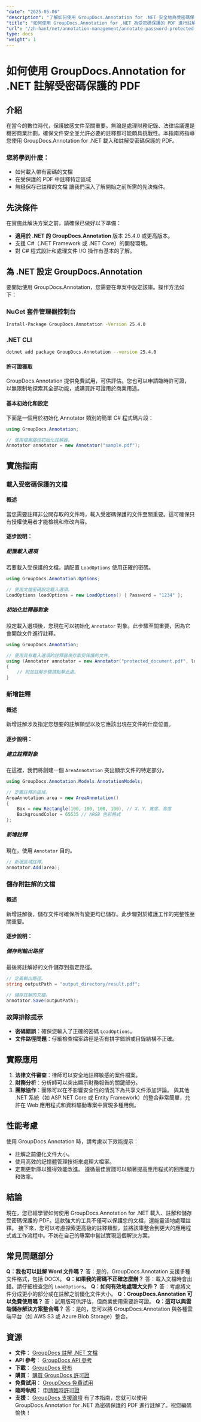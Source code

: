 ```yaml
---
"date": "2025-05-06"
"description": "了解如何使用 GroupDocs.Annotation for .NET 安全地為受密碼保護的 PDF 新增註解。本逐步指南涵蓋了文件的載入、註釋和保存。"
"title": "如何使用 GroupDocs.Annotation for .NET 為受密碼保護的 PDF 進行註解 | 逐步指南"
"url": "/zh-hant/net/annotation-management/annotate-password-protected-pdfs-groupdocs-dotnet/"
type: docs
"weight": 1
---
```


# 如何使用 GroupDocs.Annotation for .NET 註解受密碼保護的 PDF
## 介紹
在當今的數位時代，保護敏感文件至關重要。無論是處理財務記錄、法律協議還是機密商業計劃，確保文件安全並允許必要的註釋都可能頗具挑戰性。本指南將指導您使用 GroupDocs.Annotation for .NET 載入和註解受密碼保護的 PDF。

### 您將學到什麼：
- 如何載入帶有密碼的文檔
- 在受保護的 PDF 中註釋特定區域
- 無縫保存已註釋的文檔
讓我們深入了解開始之前所需的先決條件。
## 先決條件
在實施此解決方案之前，請確保已做好以下準備：
- **適用於 .NET 的 GroupDocs.Annotation** 版本 25.4.0 或更高版本。
- 支援 C#（.NET Framework 或 .NET Core）的開發環境。
- 對 C# 程式設計和處理文件 I/O 操作有基本的了解。
## 為 .NET 設定 GroupDocs.Annotation
要開始使用 GroupDocs.Annotation，您需要在專案中設定該庫。操作方法如下：
### NuGet 套件管理器控制台
```bash
Install-Package GroupDocs.Annotation -Version 25.4.0
```
### .NET CLI
```bash
dotnet add package GroupDocs.Annotation --version 25.4.0
```
#### 許可證獲取
GroupDocs.Annotation 提供免費試用，可供評估。您也可以申請臨時許可證，以無限制地探索其全部功能，或購買許可證用於商業用途。
#### 基本初始化和設定
下面是一個用於初始化 Annotator 類別的簡單 C# 程式碼片段：
```csharp
using GroupDocs.Annotation;

// 使用檔案路徑初始化註解器。
Annotator annotator = new Annotator("sample.pdf");
```
## 實施指南
### 載入受密碼保護的文檔
#### 概述
當您需要註釋非公開存取的文件時，載入受密碼保護的文件至關重要。這可確保只有授權使用者才能檢視和修改內容。
#### 逐步說明：
##### 配置載入選項
若要載入受保護的文檔，請配置 `LoadOptions` 使用正確的密碼。
```csharp
using GroupDocs.Annotation.Options;

// 使用文檔密碼設定載入選項。
LoadOptions loadOptions = new LoadOptions() { Password = "1234" };
```
##### 初始化註釋器對象
設定載入選項後，您現在可以初始化 `Annotator` 對象。此步驟至關重要，因為它會開啟文件進行註釋。
```csharp
using GroupDocs.Annotation;

// 使用具有載入選項的註釋器來存取受保護的文件。
using (Annotator annotator = new Annotator("protected_document.pdf", loadOptions))
{
    // 附加註解步驟請點擊此處。
}
```
### 新增註釋
#### 概述
新增註解涉及指定您想要的註解類型以及它應該出現在文件的什麼位置。
#### 逐步說明：
##### 建立註釋對象
在這裡，我們將創建一個 `AreaAnnotation` 突出顯示文件的特定部分。
```csharp
using GroupDocs.Annotation.Models.AnnotationModels;

// 定義註釋的區域。
AreaAnnotation area = new AreaAnnotation()
{
    Box = new Rectangle(100, 100, 100, 100), // X、Y、寬度、高度
    BackgroundColor = 65535 // ARGB 色彩格式
};
```
##### 新增註釋
現在，使用 `Annotator` 目的。
```csharp
// 新增區域註釋。
annotator.Add(area);
```
### 儲存附註解的文檔
#### 概述
新增註解後，儲存文件可確保所有變更均已儲存。此步驟對於維護工作的完整性至關重要。
#### 逐步說明：
##### 儲存到輸出路徑
最後將註解好的文件儲存到指定路徑。
```csharp
// 定義輸出路徑。
string outputPath = "output_directory/result.pdf";

// 儲存註解的文檔。
annotator.Save(outputPath);
```
### 故障排除提示
- **密碼錯誤**：確保您輸入了正確的密碼 `LoadOptions`。
- **文件路徑問題**：仔細檢查檔案路徑是否有拼字錯誤或目錄結構不正確。
## 實際應用
1. **法律文件審查**：律師可以安全地註釋敏感的案件檔案。
2. **財務分析**：分析師可以突出顯示財務報告的關鍵部分。
3. **團隊協作**：團隊可以在不影響安全性的情況下為共享文件添加評論。
與其他 .NET 系統（如 ASP.NET Core 或 Entity Framework）的整合非常簡單，允許在 Web 應用程式和資料驅動專案中實現多種用例。
## 性能考慮
使用 GroupDocs.Annotation 時，請考慮以下效能提示：
- 註解之前優化文件大小。
- 使用高效的記憶體管理技術來處理大檔案。
- 定期更新庫以獲得效能改進。
遵循最佳實踐可以顯著提高應用程式的回應能力和效率。
## 結論
現在，您已經學習如何使用 GroupDocs.Annotation for .NET 載入、註解和儲存受密碼保護的 PDF。這款強大的工具不僅可以保護您的文檔，還能靈活地處理註釋。
接下來，您可以考慮探索更高級的註釋類型，並將該庫整合到更大的應用程式或工作流程中。不妨在自己的專案中嘗試實現這個解決方案。
## 常見問題部分
**Q：我也可以註解 Word 文件嗎？**
答：是的，GroupDocs.Annotation 支援多種文件格式，包括 DOCX。
**Q：如果我的密碼不正確怎麼辦？**
答：載入文檔時會出錯。請仔細檢查您的 `LoadOptions`。
**Q：如何有效地處理大文件？**
答：考慮將文件分成更小的部分或在註解之前優化文件大小。
**Q：GroupDocs.Annotation 可以免費使用嗎？**
答：試用版可供評估，但商業使用需要許可證。
**Q：這可以與雲端儲存解決方案整合嗎？**
答：是的，您可以將 GroupDocs.Annotation 與各種雲端平台（如 AWS S3 或 Azure Blob Storage）整合。
## 資源
- **文件**： [GroupDocs 註解 .NET 文檔](https://docs.groupdocs.com/annotation/net/)
- **API 參考**： [GroupDocs API 參考](https://reference.groupdocs.com/annotation/net/)
- **下載**： [GroupDocs 發布](https://releases.groupdocs.com/annotation/net/)
- **購買**： [購買 GroupDocs 許可證](https://purchase.groupdocs.com/buy)
- **免費試用**： [GroupDocs 免費試用](https://releases.groupdocs.com/annotation/net/)
- **臨時執照**： [申請臨時許可證](https://purchase.groupdocs.com/temporary-license/)
- **支援**： [GroupDocs 支援論壇](https://forum.groupdocs.com/c/annotation/) 
有了本指南，您就可以使用 GroupDocs.Annotation for .NET 為密碼保護的 PDF 進行註解了。祝您編碼愉快！